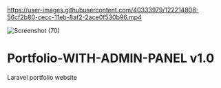 
https://user-images.githubusercontent.com/40333979/122214808-56cf2b80-cecc-11eb-8af2-2ace0f530b96.mp4

![Screenshot (70)](https://user-images.githubusercontent.com/40333979/122214859-677fa180-cecc-11eb-8269-4d4934f31f84.png)
# Portfolio-WITH-ADMIN-PANEL v1.0
 Laravel portfolio website
